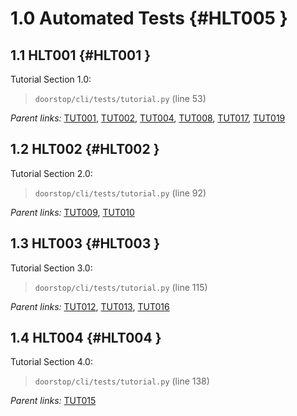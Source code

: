 # 1.0 Automated Tests {#HLT005 }

## 1.1 HLT001 {#HLT001 }

Tutorial Section 1.0:

> `doorstop/cli/tests/tutorial.py` (line 53)

*Parent links:* [TUT001](TUT.html#TUT001), [TUT002](TUT.html#TUT002), [TUT004](TUT.html#TUT004), [TUT008](TUT.html#TUT008), [TUT017](TUT.html#TUT017), [TUT019](TUT.html#TUT019)

## 1.2 HLT002 {#HLT002 }

Tutorial Section 2.0:

> `doorstop/cli/tests/tutorial.py` (line 92)

*Parent links:* [TUT009](TUT.html#TUT009), [TUT010](TUT.html#TUT010)

## 1.3 HLT003 {#HLT003 }

Tutorial Section 3.0:

> `doorstop/cli/tests/tutorial.py` (line 115)

*Parent links:* [TUT012](TUT.html#TUT012), [TUT013](TUT.html#TUT013), [TUT016](TUT.html#TUT016)

## 1.4 HLT004 {#HLT004 }

Tutorial Section 4.0:

> `doorstop/cli/tests/tutorial.py` (line 138)

*Parent links:* [TUT015](TUT.html#TUT015)

